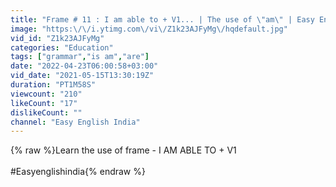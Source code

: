 ```yaml
---
title: "Frame # 11 : I am able to + V1... | The use of \"am\" | Easy English India"
image: "https:\/\/i.ytimg.com\/vi\/Z1k23AJFyMg\/hqdefault.jpg"
vid_id: "Z1k23AJFyMg"
categories: "Education"
tags: ["grammar","is am","are"]
date: "2022-04-23T06:00:58+03:00"
vid_date: "2021-05-15T13:30:19Z"
duration: "PT1M58S"
viewcount: "210"
likeCount: "17"
dislikeCount: ""
channel: "Easy English India"
---
```

{% raw %}Learn the use of frame - I AM ABLE TO + V1 <br /><br />#Easyenglishindia{% endraw %}

